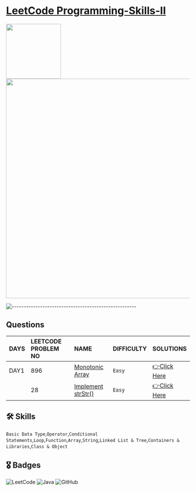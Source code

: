 # [LeetCode Programming-Skills-II](https://leetcode.com/study-plan/programming-skills/?progress=cd6gdx7)
<p float="left">
  <img src="https://assets.leetcode.com/study_plan/programming-skills/cover.png" width="150" />
  <img src="https://upload.wikimedia.org/wikipedia/commons/0/0a/LeetCode_Logo_black_with_text.svg" width="600" /> 
</p>

![-----------------------------------------------------](https://raw.githubusercontent.com/andreasbm/readme/master/assets/lines/rainbow.png)

## Questions

| DAYS  | LEETCODE PROBLEM NO |  NAME                         |  DIFFICULTY  |   SOLUTIONS                                                    |
| :-----| :------------------ | :---------------------------- | :----------- |  :------------------------------------------------------------ |
| DAY1 | 896 | [Monotonic Array](https://leetcode.com/problems/monotonic-array/) | `Easy` | [👉Click Here](https://github.com/dhrupad17/Programming-Skills-II/blob/main/DAY1P1.md) |
|  | 28 | [Implement strStr()](https://leetcode.com/problems/implement-strstr/) | `Easy` | [👉Click Here](https://github.com/dhrupad17/Programming-Skills-II/blob/main/DAY1P2.md) |










## 🛠 Skills
`Basic Data Type`,`Operator`,`Conditional Statements`,`Loop`,`Function`,`Array`,`String`,`Linked List & Tree`,`Containers & Libraries`,`Class & Object`

## 🎖️ Badges
![LeetCode](https://img.shields.io/badge/LeetCode-000000?style=for-the-badge&logo=LeetCode&logoColor=#d16c06)
![Java](https://img.shields.io/badge/Java-ED8B00?style=for-the-badge&logo=java&logoColor=white)
![GitHub](https://img.shields.io/badge/github-%23121011.svg?style=for-the-badge&logo=github&logoColor=white)

